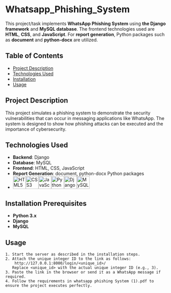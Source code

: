 # Whatsapp_Phishing_System
This project/task implements **WhatsApp Phishing System** using **the Django framework** and **MySQL database**. The frontend technologies used are **HTML**, **CSS**, and **JavaScript**. For **report generation**, Python packages such as **document** and **python-docx**  are utilized.

## Table of Contents
- [Project Description](#project-description)
- [Technologies Used](#technologies-used)
- [Installation](#installation)
- [Usage](#usage)    


## Project Description
This project simulates a phishing system to demonstrate the security vulnerabilities that can occur in messaging applications like WhatsApp. The system is designed to show how phishing attacks can be executed and the importance of cybersecurity.

## Technologies Used
  - **Backend**: Django
  - **Database**: MySQL
  - **Frontend**: HTML, CSS, JavaScript
  - **Report Generation**: document, python-docx Python packages
  - <img src="https://cdn.jsdelivr.net/gh/devicons/devicon/icons/html5/html5-original-wordmark.svg" alt="HTML5" width="40" height="40"/><img src="https://cdn.jsdelivr.net/gh/devicons/devicon/icons/css3/css3-original-wordmark.svg" alt="CSS3" width="40" height="40"/><img src="https://cdn.jsdelivr.net/gh/devicons/devicon/icons/javascript/javascript-original.svg" alt="JavaScript" width="40" height="40"/><img src="https://cdn.jsdelivr.net/gh/devicons/devicon/icons/python/python-original.svg" alt="Python" width="40" height="40"/><img src="https://cdn.jsdelivr.net/gh/devicons/devicon/icons/django/django-plain.svg" alt="Django" width="40" height="40"/><img src="https://cdn.jsdelivr.net/gh/devicons/devicon/icons/mysql/mysql-original-wordmark.svg" alt="MySQL" width="40" height="40"/>
  

## Installation Prerequisites
  - **Python 3.x**
  - **Django**
  - **MySQL**

## Usage
    1. Start the server as described in the installation steps.
    2. Attach the unique integer ID to the link as follows:
        http://127.0.0.1:8000/login/<unique_id>/
       Replace <unique_id> with the actual unique integer ID (e.g., 3).
    3. Paste the link in the browser or send it as a WhatsApp message if required.
    4. Follow the requirements in whatsapp phishing System (1).pdf to ensure the project executes perfectly.
